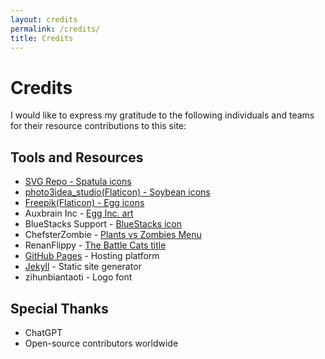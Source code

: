 ```yaml
---
layout: credits
permalink: /credits/
title: Credits
---
```


# Credits

I would like to express my gratitude to the following individuals and teams for their resource contributions to this site:

## Tools and Resources
- <a href="https://www.svgrepo.com/svg/203840/spatula" title="Spatula Vector SVG Icon"> SVG Repo - Spatula icons </a>
- <a href="https://www.flaticon.com/free-icons/soybean" title="soybean icons">photo3idea_studio(Flaticon) - Soybean icons </a>
- <a href="https://www.flaticon.com/free-icons/egg" title="egg icons">Freepik(Flaticon) - Egg icons</a>
- Auxbrain Inc - [Egg Inc. art](https://images.app.goo.gl/FSsFoS75YxYrcVtU6)
- BlueStacks Support - [BlueStacks icon](https://styles.redditmedia.com/t5_2utvq/styles/communityIcon_4v2bf2hjc9hc1.png)
- ChefsterZombie - [Plants vs Zombies Menu](https://plantsvszombies.wiki.gg/wiki/File:Menu.png)
- RenanFlippy - [The Battle Cats title](https://tcrf.net/File:The_Battle_Cats-title.jpg)
- [GitHub Pages](https://pages.github.com/) - Hosting platform
- [Jekyll](https://jekyllrb.com/) - Static site generator
- zihunbiantaoti - Logo font

## Special Thanks
- ChatGPT
- Open-source contributors worldwide
